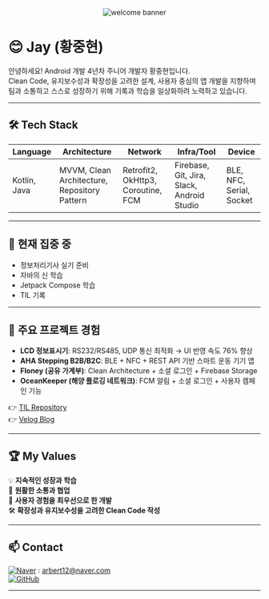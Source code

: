 <!-- 상단 환영 배경 -->
<p align="center">
  <img src="https://capsule-render.vercel.app/api?type=waving&color=3DDC84&height=150&section=header&text=Welcome%20to%20Jay's%20GitHub!&fontSize=32&fontAlign=70&fontColor=ffffff" alt="welcome banner"/>
</p>

# 😊 Jay (황중현)

안녕하세요! Android 개발 4년차 주니어 개발자 황중현입니다.  
Clean Code, 유지보수성과 확장성을 고려한 설계, 사용자 중심의 앱 개발을 지향하며  
팀과 소통하고 스스로 성장하기 위해 기록과 학습을 일상화하려 노력하고 있습니다.

---

## 🛠 Tech Stack
| Language | Architecture | Network | Infra/Tool | Device |
|-----------|--------------|---------|-------------|---------|
| Kotlin, Java | MVVM, Clean Architecture, Repository Pattern | Retrofit2, OkHttp3, Coroutine, FCM | Firebase, Git, Jira, Slack, Android Studio | BLE, NFC, Serial, Socket |

---

## 🌱 현재 집중 중
- 정보처리기사 실기 준비
- 자바의 신 학습
- Jetpack Compose 학습
- TIL 기록

---

## 📌 주요 프로젝트 경험
- **LCD 정보표시기**: RS232/RS485, UDP 통신 최적화 → UI 반영 속도 76% 향상  
- **AHA Stepping B2B/B2C**: BLE + NFC + REST API 기반 스마트 운동 기기 앱  
- **Floney (공유 가계부)**: Clean Architecture + 소셜 로그인 + Firebase Storage  
- **OceanKeeper (해양 플로깅 네트워크)**: FCM 알림 + 소셜 로그인 + 사용자 캠페인 기능  

👉 [TIL Repository](https://github.com/jayyaj12/TIL)  
👉 [Velog Blog](https://velog.io/@arbert14/posts)

---

## 🏆 My Values
💡 **지속적인 성장과 학습**  
🤝 **원활한 소통과 협업**  
📱 **사용자 경험을 최우선으로 한 개발**  
🛠 **확장성과 유지보수성을 고려한 Clean Code 작성**

---

## 📫 Contact
[![Naver](https://img.shields.io/badge/Naver-03C75A?style=flat-square&logo=Naver&logoColor=white)](mailto:arbert12@naver.com) : arbert12@naver.com  
[![GitHub](https://img.shields.io/badge/GitHub-181717?style=flat-square&logo=GitHub&logoColor=white)](https://github.com/jayyaj12)

---

<!-- (선택) 깃허브 통계나 방문자 배지 추가 가능 -->
